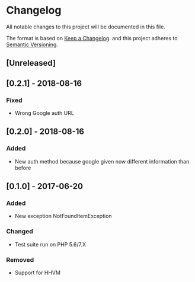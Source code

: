 # Changelog
All notable changes to this project will be documented in this file.

The format is based on [Keep a Changelog](http://keepachangelog.com/en/1.0.0/).
and this project adheres to [Semantic Versioning](http://semver.org/spec/v2.0.0.html).

## [Unreleased]

## [0.2.1] - 2018-08-16
### Fixed
- Wrong Google auth URL

## [0.2.0] - 2018-08-16
### Added
- New auth method because google given now different information than before

## [0.1.0] - 2017-06-20
### Added
- New exception NotFoundItemException

### Changed
- Test suite run on PHP 5.6/7.X

### Removed
- Support for HHVM
